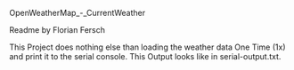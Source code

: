 OpenWeatherMap_-_CurrentWeather

Readme by Florian Fersch

This Project does nothing else than loading the weather data One Time (1x) and print it to the serial console. This Output looks like in
serial-output.txt.

